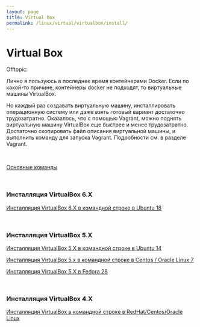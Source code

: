 ```yaml
---
layout: page
title: Virtual Box
permalink: /linux/virtual/virtualbox/install/
---
```


# Virtual Box

Offtopic:

Лично я пользуюсь в последнее время контейнерами Docker. Если по какой-то причине, контейнеры docker не подходят, то виртуальные машины VirtualBox.

Но каждый раз создавать виртуальную машину, инсталлировать операционную систему или даже взять готовый вариант достаточно трудозатратно. Оказалось, что с помощью Vagrant, можно поднять виртуальную машину VirtualBox еще быстрее и менее трудозатратно. Достаточно скопировать файл описания виртуальной машины, и выполнить команду для запуска Vagrant. Подробности см. в разделе Vagrant.

<br/>

[Основные команды](/linux/virtual/virtualbox/commands/)

<br/>

### Инсталляция VirtualBox 6.X

[Инсталляция VirtualBox 6.X в командной строке в Ubuntu 18](/linux/virtual/virtualbox/install/ubuntu/18.04/)

<br/>

### Инсталляция VirtualBox 5.X

[Инсталляция VirtualBox 5.X в командной строке в Ubuntu 14](/linux/virtual/virtualbox/install/ubuntu/14.04/)

[Инсталляция VirtualBox 5.x в командной строке в Centos / Oracle Linux 7](/linux/virtual/virtualbox/install/centos/7/)

[Инсталляция VirtualBox 5.X в Fedora 28](/linux/virtual/virtualbox/install/fedora/)

<br/>

### Инсталляция VirtualBox 4.X

[Инсталляция VirtualBox в командной строке в RedHat/Centos/Oracle Linux](/linux/virtual/virtualbox/install/centos/6/)

